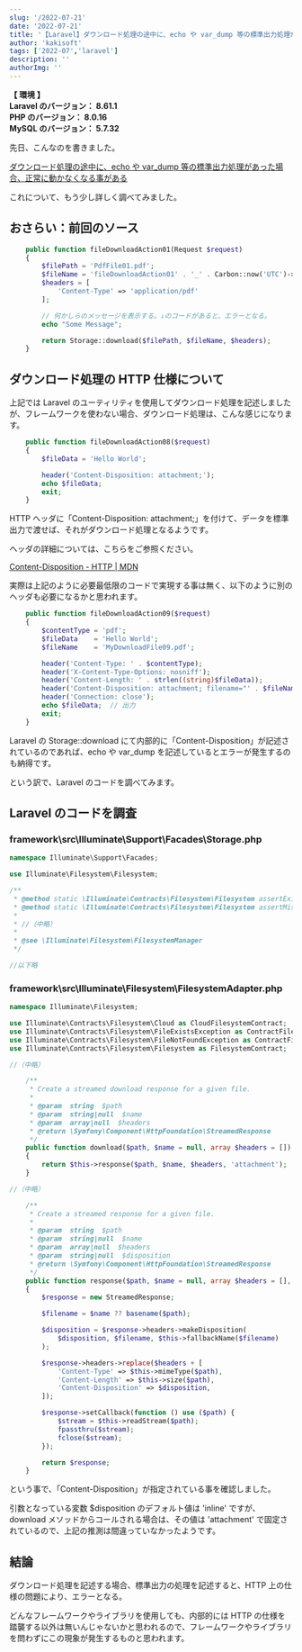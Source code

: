 ```yaml
---
slug: '/2022-07-21'
date: '2022-07-21'
title: '【Laravel】ダウンロード処理の途中に、echo や var_dump 等の標準出力処理があった場合、正常に動かなくなる事がある２'
author: 'kakisoft'
tags: ['2022-07','laravel']
description: ''
authorImg: ''
---
```


**【 環境 】**  
**Laravel のバージョン： 8.61.1**  
**PHP のバージョン： 8.0.16**  
**MySQL のバージョン： 5.7.32**  


先日、こんなのを書きました。  

[ダウンロード処理の途中に、echo や var_dump 等の標準出力処理があった場合、正常に動かなくなる事がある](https://kaki-note-02.netlify.app/2022/07/19/)  

これについて、もう少し詳しく調べてみました。

## おさらい：前回のソース
```php
    public function fileDownloadAction01(Request $request)
    {
        $filePath = 'PdfFile01.pdf';
        $fileName = 'fileDownloadAction01' . '_' . Carbon::now('UTC')->format('YmdHisu');
        $headers = [
            'Content-Type' => 'application/pdf'
        ];

        // 何かしらのメッセージを表示する。↓のコードがあると、エラーとなる。
        echo "Some Message";

        return Storage::download($filePath, $fileName, $headers);
    }
```

## ダウンロード処理の HTTP 仕様について
上記では Laravel のユーティリティを使用してダウンロード処理を記述しましたが、フレームワークを使わない場合、ダウンロード処理は、こんな感じになります。

```php
    public function fileDownloadAction08($request)
    {
        $fileData = 'Hello World';

        header('Content-Disposition: attachment;');
        echo $fileData;
        exit;
    }
```

HTTP ヘッダに「Content-Disposition: attachment;」を付けて、データを標準出力で渡せば、それがダウンロード処理となるようです。  

ヘッダの詳細については、こちらをご参照ください。  

[Content-Disposition - HTTP | MDN](https://developer.mozilla.org/ja/docs/Web/HTTP/Headers/Content-Disposition)  

実際は上記のように必要最低限のコードで実現する事は無く、以下のように別のヘッダも必要になるかと思われます。

```php
    public function fileDownloadAction09($request)
    {
        $contentType = 'pdf';
        $fileData    = 'Hello World';
        $fileName    = 'MyDownloadFile09.pdf';

        header('Content-Type: ' . $contentType);                                  // Content-Type
        header('X-Content-Type-Options: nosniff');                                // ウェブブラウザが独自にMIMEタイプを判断する処理を抑止する
        header('Content-Length: ' . strlen((string)$fileData));                   // ダウンロードファイルのサイズ
        header('Content-Disposition: attachment; filename="' . $fileName . '"');  // ダウンロード時のファイル名  ※最低限、これがあればいい
        header('Connection: close');                                              // keep-aliveを無効にする
        echo $fileData;  // 出力
        exit;
    }

```

Laravel の Storage::download にて内部的に「Content-Disposition」が記述されているのであれば、echo や var_dump を記述しているとエラーが発生するのも納得です。  

という訳で、Laravel のコードを調べてみます。

## Laravel のコードを調査

### framework\src\Illuminate\Support\Facades\Storage.php
```php
namespace Illuminate\Support\Facades;

use Illuminate\Filesystem\Filesystem;

/**
 * @method static \Illuminate\Contracts\Filesystem\Filesystem assertExists(string|array $path)
 * @method static \Illuminate\Contracts\Filesystem\Filesystem assertMissing(string|array $path)
 *
 * //（中略）
 *
 * @see \Illuminate\Filesystem\FilesystemManager
 */

//以下略
```

### framework\src\Illuminate\Filesystem\FilesystemAdapter.php
```php
namespace Illuminate\Filesystem;

use Illuminate\Contracts\Filesystem\Cloud as CloudFilesystemContract;
use Illuminate\Contracts\Filesystem\FileExistsException as ContractFileExistsException;
use Illuminate\Contracts\Filesystem\FileNotFoundException as ContractFileNotFoundException;
use Illuminate\Contracts\Filesystem\Filesystem as FilesystemContract;

//（中略）

    /**
     * Create a streamed download response for a given file.
     *
     * @param  string  $path
     * @param  string|null  $name
     * @param  array|null  $headers
     * @return \Symfony\Component\HttpFoundation\StreamedResponse
     */
    public function download($path, $name = null, array $headers = [])
    {
        return $this->response($path, $name, $headers, 'attachment');
    }

//（中略）

    /**
     * Create a streamed response for a given file.
     *
     * @param  string  $path
     * @param  string|null  $name
     * @param  array|null  $headers
     * @param  string|null  $disposition
     * @return \Symfony\Component\HttpFoundation\StreamedResponse
     */
    public function response($path, $name = null, array $headers = [], $disposition = 'inline')
    {
        $response = new StreamedResponse;

        $filename = $name ?? basename($path);

        $disposition = $response->headers->makeDisposition(
            $disposition, $filename, $this->fallbackName($filename)
        );

        $response->headers->replace($headers + [
            'Content-Type' => $this->mimeType($path),
            'Content-Length' => $this->size($path),
            'Content-Disposition' => $disposition,
        ]);

        $response->setCallback(function () use ($path) {
            $stream = $this->readStream($path);
            fpassthru($stream);
            fclose($stream);
        });

        return $response;
    }
```

という事で、「Content-Disposition」が指定されている事を確認しました。  

引数となっている変数 $disposition のデフォルト値は 'inline' ですが、download メソッドからコールされる場合は、その値は 'attachment' で固定されているので、上記の推測は間違っていなかったようです。


## 結論
ダウンロード処理を記述する場合、標準出力の処理を記述すると、HTTP 上の仕様の問題により、エラーとなる。

どんなフレームワークやライブラリを使用しても、内部的には HTTP の仕様を踏襲する以外は無いんじゃないかと思われるので、フレームワークやライブラリを問わずにこの現象が発生するものと思われます。

